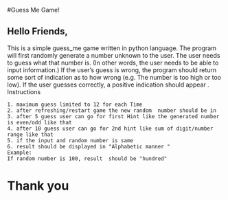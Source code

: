 #Guess Me Game!
## Hello Friends,
 This is a simple guess_me game written in python language.
 The program will first randomly generate a number unknown to the user. The user needs to guess what that number is. (In other words, the user needs to be able to input information.) If the user’s guess is wrong, the program should return some sort of indication as to how wrong (e.g. The number is too high or too low). If the user guesses correctly, a positive indication should appear .
 Instructions
 ```
1. maximum guess limited to 12 for each Time 
2. after refreshing/restart game the new random  number should be in
3. after 5 guess user can go for first Hint like the generated number is even/odd like that
4. after 10 guess user can go for 2nd hint like sum of digit/number range like that 
5. if the input and random number is same 
6. result should be displayed in "Alphabetic manner "
Example: 
If random number is 100, result  should be "hundred"  
```

# Thank you
